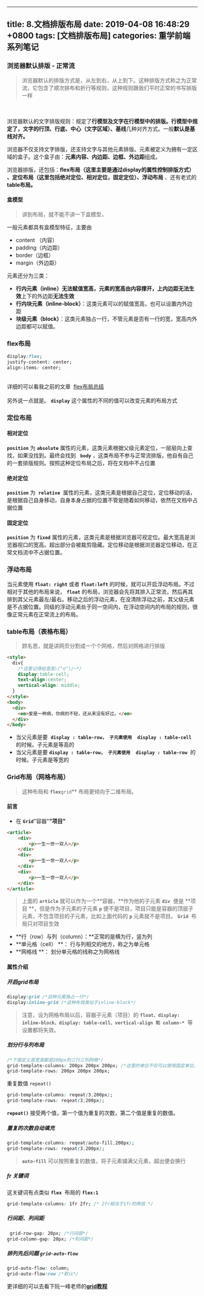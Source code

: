 
---
title: 8.文档排版布局
date: 2019-04-08 16:48:29 +0800
tags: [文档排版布局]
categories: 重学前端系列笔记
---
<a name="9243ba6c"></a>
### 浏览器默认排版 - 正常流
> 浏览器默认的排版方式是，从左到右，从上到下。这种排版方式称之为正常流，它包含了顺次排布和折行等规则，这种规则跟我们平时正常的书写排版一样

<br /><br />浏览器默认的文字排版规则：规定了**行模型及文字在行模型中的排版。**行模型中规定了，文字的**行顶、行底、中心（文字区域）、基线**几种对齐方式。一般**默认是基线对齐。**

浏览器不仅支持文字排版，还支持文字与其他元素排版。元素被定义为拥有一定区域的盒子。这个盒子由：**元素内容、内边距、边框、外边距**组成。

浏览器排版，还包括：**flex布局（**这里主要是通过display的属性控制排版方式**） 、定位布局（**这里包括**绝对定位、相对定位，固定定位）、浮动布局** 、还有老式的**table布局。**

<a name="335b97c0"></a>
#### 盒模型
> 讲到布局，就不能不讲一下盒模型，

一般元素都具有盒模型特征，主要由
* content （内容）
* padding（内边距）
* border（边框）
* margin（外边距）

元素还分为三类：
* **行内元素（inline）**无法赋值宽高**，元素的宽高由内容撑开，**上内边距**无法生效**上下的外边距**无法生效**
* **行内块元素（inline-block）**：这类元素可以的赋值宽高，也可以设置内外边距
* **块级元素（block）**：这类元素独占一行，不管元素是否有一行的宽，宽高内外边距都可以赋值。

<a name="2e169b41"></a>
### flex布局
```css
display:flex;
justify-content: center;
align-items: center;
```
<br />详细的可以看我之前的文章  [flex布局总结](https://wuxin.netlify.com/passages/%E6%80%BB%E7%BB%93%E4%B8%80%E4%B8%8Bflex%E5%B8%83%E5%B1%80%E4%BD%BF%E7%94%A8/)<br /><br />另外说一点就是。 **`display`** 这个属性的不同的值可以改变元素的布局方式

<a name="4eb6b409"></a>
### 定位布局
<a name="d0285350"></a>
#### 相对定位
**`position`** 为 **`absolute`** 属性的元素，这类元素根据父级元素定位，一层层向上查找，如果没找到。最终会找到   **`body`** ，这类布局不参与正常流排版，他自有自己的一套排版规则。按照这种定位布局之后，将在文档中不占位置
<a name="ff40a9ca"></a>
#### 绝对定位
**`position`** 为  **`relative`**  属性的元素，这类元素是根据自己定位，定位移动的话，是根据自己自身移动，自身本身占据的位置不管是随着如何移动，依然在文档中占据位置
<a name="7d121dca"></a>
#### 固定定位
**`position`** 为 **`fixed`** 属性的元素，这类元素是根据浏览器可视定位。最大宽高是浏览器视口的宽高。超出部分会被裁剪隐藏。定位移动是根据浏览器定位移动，在正常文档流中不占据位置。

<a name="ad793c09"></a>
### 浮动布局
当元素使用 **`float: right`** 或者 **`float:left`** 的时候，就可以开启浮动布局。不过相对于其他的布局来说， **`float`** 的布局，浏览器会先将其排入正常流，然后再其排到其父元素最左/最右。移动之后的浮动元素，在没清除浮动之前，其父级元素是不占据位置。同级的浮动元素处于同一空间内，在浮动空间内的布局的规则，很像正常元素在正常流上的布局。

<a name="a8fb79d2"></a>
### table布局（表格布局）
> 顾名思，就是讲网页分割成一个个网格，然后对网格进行排版

```html
<style>
  div{
    /*这里记得给宽高\(^o^)/~*/
    display:table-cell;
    text-align:center;
    vertical-align: middle;
  }
</style>
<body>
  <div>
    <em>爱是一种病，你病的不轻，还从来没有好过。</em>
  </div>
</body>
```

* 当父元素是要  **`display : table-row， 子元素使用  display : table-cell`**   的时候。子元素是等高的
* 当父元素是要 **`display : table-row， 子元素使用  display : table-row`**  的时候。子元素是等宽的
<a name="a5bed4e2"></a>
### Grid布局（网格布局）
> 这种布局和 **`flex`**`grid`** 布局更倾向于二维布局。

<a name="df368884"></a>
#### 前言
* 在 **`Grid`**"容器"**"项目"**
```html
<article>
    <div>
        <p>一生一世一双人</p>
    </div>
    <div>
        <p>一生一世一双人</p>
    </div>
    <div>
        <p>一生一世一双人</p>
    </div>
</article>
```
> 上面的 **`article`** 就可以作为一个**容器，**作为他的子元素 **`div`**  便是 **项目 **，但是作为子元素的子元素 **`p`** 便不是项目，项目只能是容器的顶层子元素，不包含项目的子元素，比如上面代码的 **`p`** 元素就不是项目。 **`Grid`**  布局只对项目生效


* **行（row）与列（column）：**正常的是横为行，竖为列
* **单元格（cell） **： 行与列相交的地方，称之为单元格
* **网格线 **： 划分单元格的线称之为网格线

<a name="1527f2de"></a>
#### 属性介绍
<a name="0e8a88a1"></a>
##### 开启grid布局
```css
display:grid /*这种元素独占一行*/
display:inline-grid /*这种布局类似于inline-block*/
```
> 注意，设为网格布局以后，容器子元素（项目）的 **`float、display: inline-block、display: table-cell、vertical-align 和 column-*`**  等设置都将失效。

<a name="fe36677d"></a>
##### 划分行与列布局
```css
/*下面定义是宽高都是200px的三行三列网格*/
grid-template-columns: 200px 200px 200px; /*这里的单位不仅可以使用固定单位，也可以使用百分比*/
grid-template-rows: 200px 200px 200px;
```

重复数值 `repeat()` <br />
```css
grid-template-columns: reqeat(3,200px); 
grid-template-rows: reqeat(3,200px);
```
**`repeat()`** 接受两个值，第一个值为重复的次数，第二个值是重复的数值。

<a name="80ae2394"></a>
##### 重复的次数自动填充
```css
grid-template-columns: reqeat(auto-fill,200px); 
grid-template-rows: reqeat(3,200px);
```

> **`auto-fill`** 可以按照重复的数值，将子元素铺满父元素，超出便会换行


<a name="07b55829"></a>
##### fr 关键词
这关键词有点类似 **`flex`**  布局的 **`flex:1`** 
```css
grid-template-columns: 1fr 2fr; /* 2fr相当于1fr的两倍 */
```

<a name="e8bd0e48"></a>
##### 行间距、列间距
```css
 grid-row-gap: 20px; /*行间距*/
grid-column-gap: 20px; /*列间距*/
```

<a name="969e849d"></a>
##### 排列先后问题 `grid-auto-flow` 
```css
grid-auto-flow: column;
grid-auto-flow:row /*默认*/
```

更详细的可以去看下阮一峰老师的[**grid教程**](http://www.ruanyifeng.com/blog/2019/03/grid-layout-tutorial.html)






